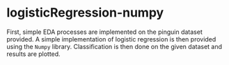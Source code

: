 # logisticRegression-numpy
First, simple EDA processes are implemented on the pinguin dataset provided. A simple implementation of logistic regression is then provided using the <code>Numpy</code> library. Classification is then done on the given dataset and results are plotted. 
